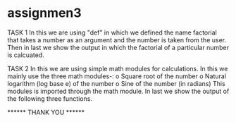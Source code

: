 # assignmen3

TASK 1
In this we are using "def" in which we defined the name factorial that takes a number as an argument and the number is taken from the user.
Then in last we show the output in which the factorial of a particular number is calcuated.

TASK 2
In this we are using simple math modules for calculations.
In this we mainly use the three math modules-:
o   Square root of the number
o   Natural logarithm (log base e) of the number
o   Sine of the number (in radians)
This modules is imported through the math module.
In last we show the output of the following three functions.


******   THANK YOU   ******

